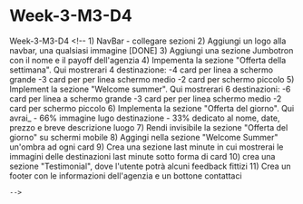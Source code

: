 # Week-3-M3-D4
 Week-3-M3-D4
    <!--
        1) NavBar - collegare sezioni
        2) Aggiungi un logo alla navbar, una qualsiasi immagine [DONE]
        3) Aggiungi una sezione Jumbotron con il nome e il payoff dell'agenzia
        4) Impementa la sezione "Offerta della settimana". Qui mostrerari 4 destinazione:
            -4 card per linea a schermo grande
            -3 card per per linea schermo medio
            -2 card per schermo piccolo
        5) Implement la sezione "Welcome summer". Qui mostrerari 6 destinazioni:
            -6 card per linea a schermo grande
            -3 card per per linea schermo medio
            -2 card per schermo piccolo
        6) Implementa la sezione "Offerta del giorno". Qui avrai_
            - 66% immagine lugo destinazione
            - 33% dedicato al nome, date, prezzo e breve descrizione luogo
        7) Rendi invisibile la sezione "Offerta del giorno" su schermi mobile
        8) Aggingi nella sezione "Welcome Summer" un'ombra ad ogni card
        9) Crea una sezione last minute in cui mostrerai le immagini delle destinazioni last minute sotto forma di card
        10) crea una sezione "Testimonial", dove l'utente potrà alcuni feedback fittizi
        11) Crea un footer con le informazioni dell'agenzia e un bottone contattaci
    
    
    -->